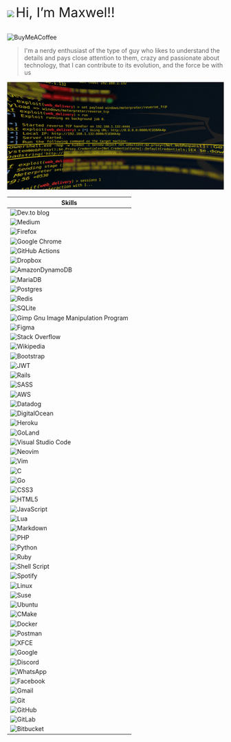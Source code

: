<div style="display: inline_block;">
  <img src="https://miro.medium.com/max/384/0*A6EB_Ykks5bPp_rM.gif" width="40px">   
  <span style="font-size: 31px;">Hi, I’m Maxwel!!</span>
</div><br>

![BuyMeACoffee](https://img.shields.io/badge/Buy%20Me%20a%20Coffee-ffdd00?style=for-the-badge&logo=buy-me-a-coffee&logoColor=black)


>I'm a nerdy enthusiast of the type of guy who likes to understand the details and pays close attention to them, crazy and passionate about technology, that I can contribute to its evolution, and the force be with us

<!-- --- -->

<img src="68747470733a2f2f6d656469612e67697068792e636f6d2f6d656469612f6c474b5858585167376569704c42734d49622f67697068792e676966.gif" height="250px" width="100%">  

| Skills  |
| ------ |
| ![Dev.to blog](https://img.shields.io/badge/dev.to-0A0A0A?style=for-the-badge&logo=dev.to&logoColor=white) |
| ![Medium](https://img.shields.io/badge/Medium-12100E?style=for-the-badge&logo=medium&logoColor=white) |
| ![Firefox](https://img.shields.io/badge/Firefox-FF7139?style=for-the-badge&logo=Firefox-Browser&logoColor=white) |
| ![Google Chrome](https://img.shields.io/badge/Google%20Chrome-4285F4?style=for-the-badge&logo=GoogleChrome&logoColor=white) |
| ![GitHub Actions](https://img.shields.io/badge/github%20actions-%232671E5.svg?style=for-the-badge&logo=githubactions&logoColor=white) |
| ![Dropbox](https://img.shields.io/badge/Dropbox-%233B4D98.svg?style=for-the-badge&logo=Dropbox&logoColor=white) |
| ![AmazonDynamoDB](https://img.shields.io/badge/Amazon%20DynamoDB-4053D6?style=for-the-badge&logo=Amazon%20DynamoDB&logoColor=white) |
| ![MariaDB](https://img.shields.io/badge/MariaDB-003545?style=for-the-badge&logo=mariadb&logoColor=white) |
| ![Postgres](https://img.shields.io/badge/postgres-%23316192.svg?style=for-the-badge&logo=postgresql&logoColor=white) |
| ![Redis](https://img.shields.io/badge/redis-%23DD0031.svg?style=for-the-badge&logo=redis&logoColor=white) |
| ![SQLite](https://img.shields.io/badge/sqlite-%2307405e.svg?style=for-the-badge&logo=sqlite&logoColor=white) |
| ![Gimp Gnu Image Manipulation Program](https://img.shields.io/badge/Gimp-657D8B?style=for-the-badge&logo=gimp&logoColor=FFFFFF) |
| ![Figma](https://img.shields.io/badge/figma-%23F24E1E.svg?style=for-the-badge&logo=figma&logoColor=white) |
| ![Stack Overflow](https://img.shields.io/badge/-Stackoverflow-FE7A16?style=for-the-badge&logo=stack-overflow&logoColor=white) |
| ![Wikipedia](https://img.shields.io/badge/Wikipedia-%23000000.svg?style=for-the-badge&logo=wikipedia&logoColor=white) |
| ![Bootstrap](https://img.shields.io/badge/bootstrap-%23563D7C.svg?style=for-the-badge&logo=bootstrap&logoColor=white) |
| ![JWT](https://img.shields.io/badge/JWT-black?style=for-the-badge&logo=JSON%20web%20tokens) |
| ![Rails](https://img.shields.io/badge/rails-%23CC0000.svg?style=for-the-badge&logo=ruby-on-rails&logoColor=white) |
| ![SASS](https://img.shields.io/badge/SASS-hotpink.svg?style=for-the-badge&logo=SASS&logoColor=white) |
| ![AWS](https://img.shields.io/badge/AWS-%23FF9900.svg?style=for-the-badge&logo=amazon-aws&logoColor=white) |  
| ![Datadog](https://img.shields.io/badge/datadog-%23632CA6.svg?style=for-the-badge&logo=datadog&logoColor=white) |
| ![DigitalOcean](https://img.shields.io/badge/DigitalOcean-%230167ff.svg?style=for-the-badge&logo=digitalOcean&logoColor=white) | 
| ![Heroku](https://img.shields.io/badge/heroku-%23430098.svg?style=for-the-badge&logo=heroku&logoColor=white) | 
| ![GoLand](https://img.shields.io/badge/GoLand-0f0f0f?&style=for-the-badge&logo=goland&logoColor=white) |
| ![Visual Studio Code](https://img.shields.io/badge/Visual%20Studio%20Code-0078d7.svg?style=for-the-badge&logo=visual-studio-code&logoColor=white) |
| ![Neovim](https://img.shields.io/badge/NeoVim-%2357A143.svg?&style=for-the-badge&logo=neovim&logoColor=white) |
| ![Vim](https://img.shields.io/badge/VIM-%2311AB00.svg?style=for-the-badge&logo=vim&logoColor=white) |
| ![C](https://img.shields.io/badge/c-%2300599C.svg?style=for-the-badge&logo=c&logoColor=white) |
| ![Go](https://img.shields.io/badge/go-%2300ADD8.svg?style=for-the-badge&logo=go&logoColor=white) |
| ![CSS3](https://img.shields.io/badge/css3-%231572B6.svg?style=for-the-badge&logo=css3&logoColor=white) |
| ![HTML5](https://img.shields.io/badge/html5-%23E34F26.svg?style=for-the-badge&logo=html5&logoColor=white) |
| ![JavaScript](https://img.shields.io/badge/javascript-%23323330.svg?style=for-the-badge&logo=javascript&logoColor=%23F7DF1E) |
| ![Lua](https://img.shields.io/badge/lua-%232C2D72.svg?style=for-the-badge&logo=lua&logoColor=white) |
| ![Markdown](https://img.shields.io/badge/markdown-%23000000.svg?style=for-the-badge&logo=markdown&logoColor=white) |
| ![PHP](https://img.shields.io/badge/php-%23777BB4.svg?style=for-the-badge&logo=php&logoColor=white) |
| ![Python](https://img.shields.io/badge/python-3670A0?style=for-the-badge&logo=python&logoColor=ffdd54) |
| ![Ruby](https://img.shields.io/badge/ruby-%23CC342D.svg?style=for-the-badge&logo=ruby&logoColor=white) |
| ![Shell Script](https://img.shields.io/badge/shell_script-%23121011.svg?style=for-the-badge&logo=gnu-bash&logoColor=white) |
| ![Spotify](https://img.shields.io/badge/Spotify-1ED760?style=for-the-badge&logo=spotify&logoColor=white) |
| ![Linux](https://img.shields.io/badge/Linux-FCC624?style=for-the-badge&logo=linux&logoColor=black) |
| ![Suse](https://img.shields.io/badge/SUSE-0C322C?style=for-the-badge&logo=SUSE&logoColor=white) |
| ![Ubuntu](https://img.shields.io/badge/Ubuntu-E95420?style=for-the-badge&logo=ubuntu&logoColor=white) |
| ![CMake](https://img.shields.io/badge/CMake-%23008FBA.svg?style=for-the-badge&logo=cmake&logoColor=white) |
| ![Docker](https://img.shields.io/badge/docker-%230db7ed.svg?style=for-the-badge&logo=docker&logoColor=white) |
| ![Postman](https://img.shields.io/badge/Postman-FF6C37?style=for-the-badge&logo=postman&logoColor=white) |
| ![XFCE](https://img.shields.io/badge/XFCE-%232284F2.svg?style=for-the-badge&logo=xfce&logoColor=white) |
| ![Google](https://img.shields.io/badge/google-4285F4?style=for-the-badge&logo=google&logoColor=white) |
| ![Discord](https://img.shields.io/badge/%3CServer%3E-%237289DA.svg?style=for-the-badge&logo=discord&logoColor=white) |
| ![WhatsApp](https://img.shields.io/badge/WhatsApp-25D366?style=for-the-badge&logo=whatsapp&logoColor=white) |
| ![Facebook](https://img.shields.io/badge/Facebook-%231877F2.svg?style=for-the-badge&logo=Facebook&logoColor=white) |
| ![Gmail](https://img.shields.io/badge/Gmail-D14836?style=for-the-badge&logo=gmail&logoColor=white) |
| ![Git](https://img.shields.io/badge/git-%23F05033.svg?style=for-the-badge&logo=git&logoColor=white) | 
| ![GitHub](https://img.shields.io/badge/github-%23121011.svg?style=for-the-badge&logo=github&logoColor=white) |
| ![GitLab](https://img.shields.io/badge/gitlab-%23181717.svg?style=for-the-badge&logo=gitlab&logoColor=white) | 
| ![Bitbucket](https://img.shields.io/badge/bitbucket-%230047B3.svg?style=for-the-badge&logo=bitbucket&logoColor=white) | 






<!-- [![Golang](https://img.shields.io/badge/Go-00ADD8?style=flat&logo=go&logoColor=white)](https://go.dev/)
[![PHP](https://img.shields.io/badge/PHP-777BB4?style=flat&logo=php&logoColor=white)](https://www.php.net/)
[![Docker](https://img.shields.io/badge/Docker-00ADD8?style=flat&logo=Docker&logoColor=white&color=blue)](https://hub.docker.com/)
[![ShellScript](https://img.shields.io/badge/Shell_Script-121011?style=flat&logo=gnu-bash&logoColor=white)](https://pt.wikipedia.org/wiki/Shell_script)
[![Redis](https://img.shields.io/badge/Redis-d00011?style=flat&logo=redis&logoColor=white)](https://redis.io/)
[![JavaScript](https://img.shields.io/badge/JavaScript-323330?style=flat&logo=javascript&logoColor=F7DF1E)](https://www.javascript.com/)
[![MySQL](https://img.shields.io/badge/MySQL-00000F?style=flat&logo=mysql&logoColor=white&color=gray)](https://www.mysql.com/)
[![MongoDB](https://img.shields.io/badge/MongoDB-4EA94B?style=flat&logo=mongodb&logoColor=white)](https://www.mongodb.com/)
[![AWS](https://img.shields.io/badge/Amazon_AWS-232F3E?style=flat&logo=amazon-aws&logoColor=white&color=orange)](https://aws.amazon.com/)
[![MarkDown](https://img.shields.io/badge/Markdown-000000?style=flat&logo=markdown&logoColor=white)](https://www.markdownguide.org/getting-started/)
 -->

<!--   <img align="center" alt="Sass" height="30" src="https://raw.githubusercontent.com/devicons/devicon/master/icons/sass/sass-original.svg"> |
  <img align="center" alt="Js" height="30" src="https://raw.githubusercontent.com/devicons/devicon/master/icons/javascript/javascript-plain.svg"> |
  <img align="center" alt="Node" height="30" src="https://cdn.jsdelivr.net/gh/devicons/devicon/icons/nodejs/nodejs-original.svg"> | 
  <img align="center" alt="Php" height="30" src="https://cdn.jsdelivr.net/gh/devicons/devicon/icons/php/php-plain.svg"> | 
  <img align="center" alt="Bootstrap" height="30" src="https://raw.githubusercontent.com/devicons/devicon/master/icons/bootstrap/bootstrap-plain.svg"> |
  <img align="center" alt="ruby" height="30" src="https://raw.githubusercontent.com/devicons/devicon/master/icons/ruby/ruby-plain.svg"> | 
  <img align="center" alt="rails" height="30" src="https://raw.githubusercontent.com/devicons/devicon/master/icons/rails/rails-plain.svg"> |
  <img align="center" alt="go" height="30" src="https://cdn.jsdelivr.net/gh/devicons/devicon/icons/go/go-original.svg"> | 
  <img align="center" alt="mysql" height="30" src="https://raw.githubusercontent.com/devicons/devicon/master/icons/mysql/mysql-plain.svg"> |
  <img align="center" alt="postgresql" height="30" src="https://raw.githubusercontent.com/devicons/devicon/master/icons/postgresql/postgresql-plain.svg"> |
  <img align="center" alt="redis" height="30" src="https://raw.githubusercontent.com/devicons/devicon/master/icons/redis/redis-plain.svg"> | 
  <img align="center" alt="docker" height="30" src="https://raw.githubusercontent.com/devicons/devicon/master/icons/docker/docker-plain.svg"> |
  <img align="center" alt="git" height="30" src="https://raw.githubusercontent.com/devicons/devicon/master/icons/git/git-plain.svg"> |
  <img align="center" alt="vscode" height="30" src="https://cdn.icon-icons.com/icons2/2107/PNG/512/file_type_vscode_icon_130084.png"> | 
  <img align="center" alt="aws" height="30" src="https://download.logo.wine/logo/Amazon_Web_Services/Amazon_Web_Services-Logo.wine.png"> |
  <img align="center" alt="fedora" height="30" src="https://upload.wikimedia.org/wikipedia/commons/4/41/Fedora_icon_%282021%29.svg"> | -->
  


